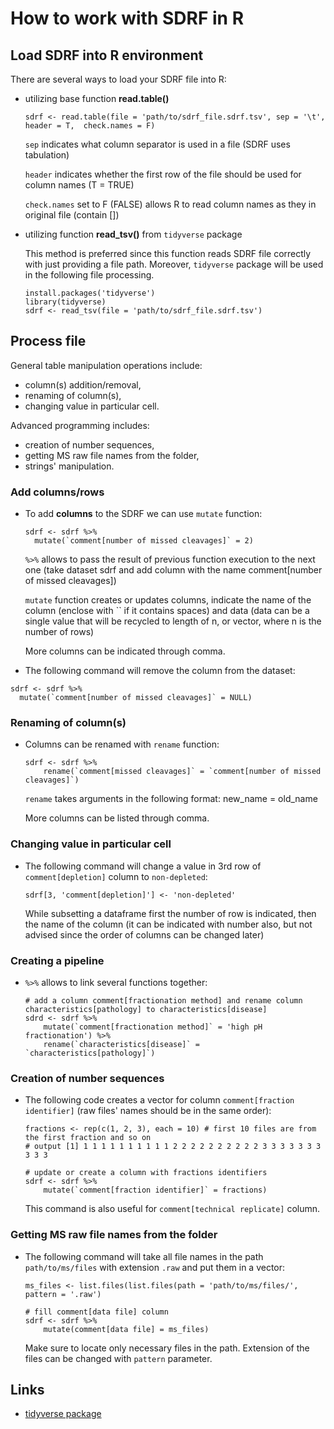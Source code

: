 # How to work with SDRF in R

## Load SDRF into R environment

There are several ways to load your SDRF file into R:
- utilizing base function **read.table()**
    ```
    sdrf <- read.table(file = 'path/to/sdrf_file.sdrf.tsv', sep = '\t', header = T,  check.names = F)
    ```
    `sep` indicates what column separator is used in a file (SDRF uses tabulation)

    `header` indicates whether the first row of the file should be used for column names (T = TRUE)

    `check.names` set to F (FALSE) allows R to read column names as they in original file (contain [])


- utilizing function **read_tsv()** from `tidyverse` package
    
    This method is preferred since this function reads SDRF file correctly with just providing a file path. Moreover, `tidyverse` package will be used in the following file processing.
    ```
    install.packages('tidyverse')
    library(tidyverse)
    sdrf <- read_tsv(file = 'path/to/sdrf_file.sdrf.tsv')
    ```

## Process file

General table manipulation operations include:
- column(s) addition/removal,
- renaming of column(s),
- changing value in particular cell.

Advanced programming includes:
- creation of number sequences,
- getting MS raw file names from the folder,
- strings' manipulation.

### Add columns/rows
- To add **columns** to the SDRF we can use `mutate` function:
    ```
    sdrf <- sdrf %>%
      mutate(`comment[number of missed cleavages]` = 2)
    ```
    `%>%` allows to pass the result of previous function execution to the next one (take dataset sdrf and add column with the name comment[number of missed cleavages])

    `mutate` function creates or updates columns, indicate the name of the column (enclose with `` if it contains spaces) and data (data can be a single value that will be recycled to length of n, or vector, where n is the number of rows)

  More columns can be indicated through comma.

- The following command will remove the column from the dataset:
```
sdrf <- sdrf %>%
  mutate(`comment[number of missed cleavages]` = NULL)
```
### Renaming of column(s)
- Columns can be renamed with `rename` function:
  ```
  sdrf <- sdrf %>%
      rename(`comment[missed cleavages]` = `comment[number of missed cleavages]`)
  ```
  `rename` takes arguments in the following format: new_name = old_name

  More columns can be listed through comma.

### Changing value in particular cell
- The following command will change a value in 3rd row of `comment[depletion]` column to `non-depleted`:
    ```
    sdrf[3, 'comment[depletion]'] <- 'non-depleted'
    ```
    While subsetting a dataframe first the number of row is indicated, then the name of the column (it can be indicated with number also, but not advised since the order of columns can be changed later)

### Creating a pipeline
- `%>%` allows to link several functions together:
  ```
  # add a column comment[fractionation method] and rename column characteristics[pathology] to characteristics[disease]
  sdrd <- sdrf %>%
      mutate(`comment[fractionation method]` = 'high pH fractionation') %>%
      rename(`characteristics[disease]` = `characteristics[pathology]`)
  ```
### Creation of number sequences
- The following code creates a vector for column `comment[fraction identifier]` (raw files' names should be in the same order):
  ```
  fractions <- rep(c(1, 2, 3), each = 10) # first 10 files are from the first fraction and so on
  # output [1] 1 1 1 1 1 1 1 1 1 1 2 2 2 2 2 2 2 2 2 2 3 3 3 3 3 3 3 3 3 3

  # update or create a column with fractions identifiers
  sdrf <- sdrf %>%
      mutate(`comment[fraction identifier]` = fractions)
  ```
  
  This command is also useful for `comment[technical replicate]` column.

### Getting MS raw file names from the folder
- The following command will take all file names in the path `path/to/ms/files` with extension `.raw` and put them in a vector:
  ```
  ms_files <- list.files(list.files(path = 'path/to/ms/files/', pattern = '.raw')

  # fill comment[data file] column
  sdrf <- sdrf %>%
      mutate(comment[data file] = ms_files)
  ```

  Make sure to locate only necessary files in the path. Extension of the files can be changed with `pattern` parameter.

## Links
- [tidyverse package](https://www.tidyverse.org/)
